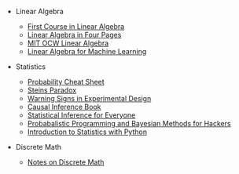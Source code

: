 * Linear Algebra
  * [First Course in Linear Algebra](http://linear.ups.edu/html/fcla.html)
  * [Linear Algebra in Four Pages](http://cnd.mcgill.ca/~ivan/miniref/linear_algebra_in_4_pages.pdf)
  * [MIT OCW Linear Algebra](http://ocw.mit.edu/courses/mathematics/18-06-linear-algebra-spring-2010/video-lectures/)
  * [Linear Algebra for Machine Learning](http://machinelearningmastery.com/linear-algebra-machine-learning/)

* Statistics
  * [Probability Cheat Sheet](http://datastories.quora.com/The-Only-Probability-Cheatsheet-Youll-Ever-Need?srid=he8P&share=1)
  * [Steins Paradox](http://statweb.stanford.edu/~ckirby/brad/other/Article1977.pdf)
  * [Warning Signs in Experimental Design](http://norvig.com/experiment-design.html)
  * [Causal Inference Book](http://www.hsph.harvard.edu/miguel-hernan/causal-inference-book/)
  * [Statistical Inference for Everyone](https://dl.dropboxusercontent.com/u/1813623/Statistical%20Inference%20for%20Everyone.pdf)
  * [Probabalistic Programming and Bayesian Methods for Hackers](https://github.com/CamDavidsonPilon/Probabilistic-Programming-and-Bayesian-Methods-for-Hackers)
  * [Introduction to Statistics with Python](http://work.thaslwanter.at/Stats/html/index.html)

* Discrete Math
  * [Notes on Discrete Math](http://www.math.northwestern.edu/~mlerma/papers/discrete_mathematics-2005.pdf)
